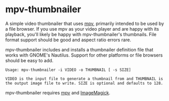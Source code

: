 mpv-thumbnailer
===============

A simple video thumbnailer that uses [mpv](https://mpv.io/), primarily
intended to be used by a file browser. If you use mpv as your video
player and are happy with its playback, you'll likely be happy with
mpv-thumbnailer's thumbnails. File format support should be good and
aspect ratio errors rare.

mpv-thumbnailer includes and installs a thumbnailer definition file that
works with GNOME's Nautilus. Support for other platforms or file
browsers should be easy to add.

```
Usage: mpv-thumbnailer -i VIDEO -o THUMBNAIL [ -s SIZE]

VIDEO is the input file to generate a thumbnail from and THUMBNAIL is
the output image file to write. SIZE is optional and defaults to 128.
```

mpv-thumbnailer requires [mpv](https://mpv.io/) and
[ImageMagick](https://www.imagemagick.org/).
